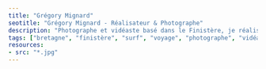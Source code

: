```yaml
---
title: "Grégory Mignard"
seotitle: "Grégory Mignard - Réalisateur & Photographe"
description: "Photographe et vidéaste basé dans le Finistère, je réalise des images outdoor et documente des histoires authentiques."
tags: ["bretagne", "finistère", "surf", "voyage", "photographe", "vidéaste", "outdoor", "storytelling", "photographie", "microaventures", "océan"]
resources:
- src: "*.jpg"
---
```

